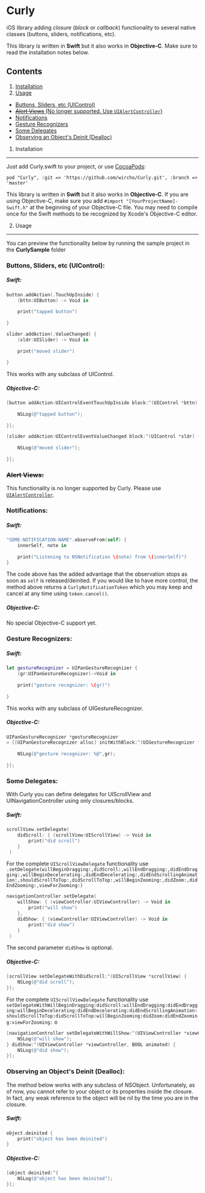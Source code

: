 Curly
=====

iOS library adding *closure* (*block* or *callback*) functionality to several native classes (buttons, sliders, notifications, etc).

This library is written in **Swift** but it also works in **Objective-C**. Make sure to read the installation notes below.

Contents
--------

1. [Installation](#1-installation)
2. [Usage](#2-usage)
  * [Buttons, Sliders, etc (UIControl)](#buttons-sliders-etc-uicontrol)
  * [~~Alert Views~~ (No longer supported. Use `UIAlertController`)](#alert-views)
  * [Notifications](#notifications)
  * [Gesture Recognizers](#gesture-recognizers)
  * [Some Delegates](#some-delegates)
  * [Observing an Object's Deinit (Dealloc)](#observing-an-objects-deinit-dealloc)

1. Installation
------------

Just add Curly.swift to your project, or use [CocoaPods](https://cocoapods.org):

```
pod "Curly", :git => 'https://github.com/wircho/Curly.git', :branch => 'master'
```

This library is written in **Swift** but it also works in **Objective-C**. If you are using Objective-C, make sure you add `#import "[YourProjectName]-Swift.h"` at the beginning of your Objective-C file. You may need to compile once for the Swift methods to be recognized by Xcode's Objective-C editor.

2. Usage
-----

You can preview the functionality below by running the sample project in the **CurlySample** folder

### Buttons, Sliders, etc (UIControl): ###

##### Swift: #####

```swift
button.addAction(.TouchUpInside) {
    (bttn:UIButton) -> Void in
    
    print("tapped button")
            
}
```

```swift
slider.addAction(.ValueChanged) {
    (sldr:UISlider) -> Void in
    
    print("moved slider")
            
}
```

This works with any subclass of UIControl.

##### Objective-C: #####

```objective-c
[button addAction:UIControlEventTouchUpInside block:^(UIControl *bttn) {
                
    NSLog(@"tapped button");
                
}];
```

```objective-c
[slider addAction:UIControlEventValueChanged block:^(UIControl *sldr) {
                
    NSLog(@"moved slider");
                
}];
```

### ~~Alert Views:~~ ###

This functionality is no longer supported by Curly. Please use [`UIAlertController`](https://developer.apple.com/library/ios/documentation/UIKit/Reference/UIAlertController_class/).

### Notifications: ###

##### Swift: #####

```swift
"SOME-NOTIFICATION-NAME".observeFrom(self) {
    innerSelf, note in
    
    print("Listening to NSNotification \(note) from \(innerSelf)")
}
```

The code above has the added advantage that the observation stops as soon as `self` is released/deinited. If you would like to have more control, the method above returns a `CurlyNotificationToken` which you may keep and cancel at any time using `token.cancel()`.

##### Objective-C: #####

No special Objective-C support yet.

### Gesture Recognizers: ###

##### Swift: #####

```swift
let gestureRecognizer = UIPanGestureRecognizer {
    (gr:UIPanGestureRecognizer)->Void in
                
    print("gesture recognizer: \(gr)")
    
}
```
This works with any subclass of UIGestureRecognizer.

##### Objective-C: #####

```objective-c
UIPanGestureRecognizer *gestureRecognizer
= [[UIPanGestureRecognizer alloc] initWithBlock:^(UIGestureRecognizer *gr) {
                
    NSLog(@"gesture recognizer: %@",gr);
                
}];
```

### Some Delegates: ###

With Curly you can define delegates for UIScrollView and UINavigationController using only closures/blocks.

##### Swift: #####

```swift
scrollView.setDelegate(
    didScroll: { (scrollView:UIScrollView) -> Void in
        print("did scroll")
    }
 )
```

For the complete `UIScrollViewDelegate` functionality use `.setDelegate(willBeginDragging:,didScroll:,willEndDragging:,didEndDragging:,willBeginDecelerating:,didEndDecelerating:,didEndScrollingAnimation:,shouldScrollToTop:,didScrollToTop:,willBeginZooming:,didZoom:,didEndZooming:,viewForZooming:)`

```swift
navigationController.setDelegate(
    willShow: { (viewController:UIViewController) -> Void in
        print("will show")
    },
    didShow: { (viewController:UIViewController) -> Void in
        print("did show")
    }
 )
```

The second parameter `didShow` is optional.

##### Objective-C: #####

```objective-c
[scrollView setDelegateWithDidScroll:^(UIScrollView *scrollView) {
    NSLog(@"did scroll");
}];
```

For the complete `UIScrollViewDelegate` functionality use `setDelegateWithWillBeginDragging:didScroll:willEndDragging:didEndDragging:willBeginDecelerating:didEndDecelerating:didEndScrollingAnimation:shouldScrollToTop:didScrollToTop:willBeginZooming:didZoom:didEndZooming:viewForZooming:`
o
```objective-c
[navigationController setDelegateWithWillShow:^(UIViewController *viewController, BOOL animated) {
    NSLog(@"will show");
} didShow:^(UIViewController *viewController, BOOL animated) {
    NSLog(@"did show");
}];
```

### Observing an Object's Deinit (Dealloc): ###

The method below works with any subclass of NSObject. Unfortunately, as of now, you cannot refer to your object or its properties inside the closure. In fact, any weak reference to the object will be nil by the time you are in the closure.

##### Swift: #####

```swift
object.deinited {
    print("object has been deinited")
}
```

##### Objective-C: #####

```objective-c
[object deinited:^{
    NSLog(@"object has been deinited");   
}];
```
